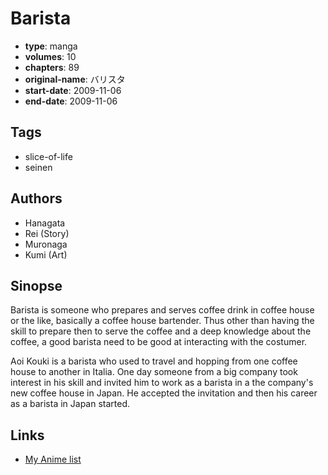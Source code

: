 # Barista

-   **type**: manga
-   **volumes**: 10
-   **chapters**: 89
-   **original-name**: バリスタ
-   **start-date**: 2009-11-06
-   **end-date**: 2009-11-06

## Tags

-   slice-of-life
-   seinen

## Authors

-   Hanagata
-   Rei (Story)
-   Muronaga
-   Kumi (Art)

## Sinopse

Barista is someone who prepares and serves coffee drink in coffee house or the like, basically a coffee house bartender. Thus other than having the skill to prepare then to serve the coffee and a deep knowledge about the coffee, a good barista need to be good at interacting with the costumer.

Aoi Kouki is a barista who used to travel and hopping from one coffee house to another in Italia. One day someone from a big company took interest in his skill and invited him to work as a barista in a the company's new coffee house in Japan. He accepted the invitation and then his career as a barista in Japan started.

## Links

-   [My Anime list](https://myanimelist.net/manga/30169/Barista)
